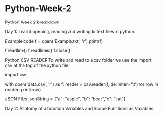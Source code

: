 # Python-Week-2
Python Week 2 breakdown

Day 1:
Learnt opening, reading and writing to text files in python.
 
Example code 
f = open('Example.txt', 'r')
print(f)

f.readline()
f.readlines()
f.close()

Python CSV READER
To write and read to a csv folder we use the import csv at the top of the python file:

import csv

with open('data.csv', 'r') as f:
    reader = csv.reader(f, delimiter='\t')
    for row in reader:
        print(row)


JSON Files
jsonString = {"a": "apple", "b": "bear","c": "cat"}

Day 2:
Anatomy of a function
Variables and Scope
Functions as Variables

